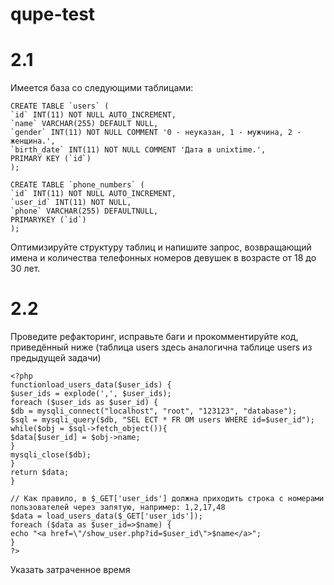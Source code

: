# qupe-test


# 2.1 
Имеется база со следующими таблицами:

    CREATE TABLE `users` (
    `id` INT(11) NOT NULL AUTO_INCREMENT,
    `name` VARCHAR(255) DEFAULT NULL,
    `gender` INT(11) NOT NULL COMMENT '0 - неуказан, 1 - мужчина, 2 - женщина.',
    `birth_date` INT(11) NOT NULL COMMENT 'Дата в unixtime.',
    PRIMARY KEY (`id`)
    );

    CREATE TABLE `phone_numbers` (
    `id` INT(11) NOT NULL AUTO_INCREMENT,
    `user_id` INT(11) NOT NULL,
    `phone` VARCHAR(255) DEFAULTNULL,
    PRIMARYKEY (`id`)
    );

Оптимизируйте структуру таблиц и напишите запрос, возвращающий имена и количества телефонных номеров девушек в возрасте от 18 до 30 лет.

# 2.2 
Проведите рефакторинг, исправьте баги и прокомментируйте код, приведённый ниже (таблица users здесь аналогична таблице users из предыдущей задачи)

    <?php
    functionload_users_data($user_ids) {
    $user_ids = explode(',', $user_ids);
    foreach ($user_ids as $user_id) {
    $db = mysqli_connect("localhost", "root", "123123", "database");
    $sql = mysqli_query($db, "SEL ECT * FR OM users WHERE id=$user_id");
    while($obj = $sql->fetch_object()){
    $data[$user_id] = $obj->name;
    }
    mysqli_close($db);
    }
    return $data;
    }
    
    // Как правило, в $_GET['user_ids'] должна приходить строка с номерами пользователей через запятую, например: 1,2,17,48
    $data = load_users_data($_GET['user_ids']);
    foreach ($data as $user_id=>$name) {
    echo "<a href=\"/show_user.php?id=$user_id\">$name</a>";
    }
    ?>

  Указать затраченное время
